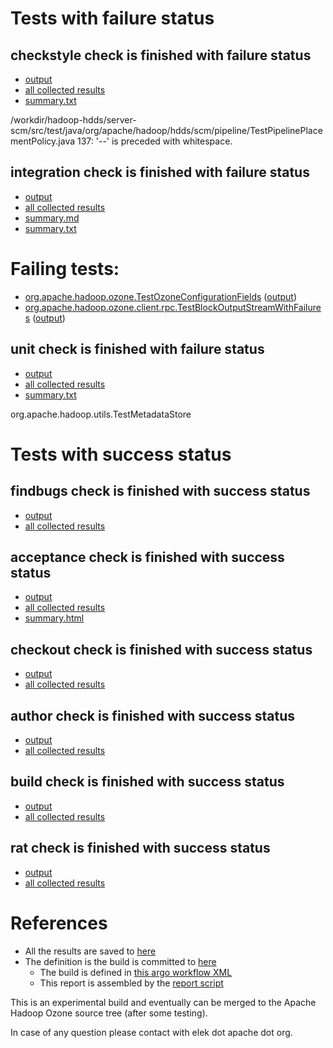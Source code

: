 # Tests with failure status

## checkstyle check is finished with failure status

   * [output](https://raw.githubusercontent.com/elek/ozone-ci/master/pr/pr-hdds-1569-g97bt/checkstyle/output.log)
   * [all collected results](https://github.com/elek/ozone-ci/tree/master/pr/pr-hdds-1569-g97bt/checkstyle)
   * [summary.txt](https://github.com/elek/ozone-ci/tree/master/pr/pr-hdds-1569-g97bt/checkstyle/summary.txt)

/workdir/hadoop-hdds/server-scm/src/test/java/org/apache/hadoop/hdds/scm/pipeline/TestPipelinePlacementPolicy.java
 137: &apos;--&apos; is preceded with whitespace.

## integration check is finished with failure status

   * [output](https://raw.githubusercontent.com/elek/ozone-ci/master/pr/pr-hdds-1569-g97bt/integration/output.log)
   * [all collected results](https://github.com/elek/ozone-ci/tree/master/pr/pr-hdds-1569-g97bt/integration)
   * [summary.md](https://github.com/elek/ozone-ci/tree/master/pr/pr-hdds-1569-g97bt/integration/summary.md)
   * [summary.txt](https://github.com/elek/ozone-ci/tree/master/pr/pr-hdds-1569-g97bt/integration/summary.txt)

# Failing tests: 

 * [org.apache.hadoop.ozone.TestOzoneConfigurationFields](hadoop-ozone/integration-test/org.apache.hadoop.ozone.TestOzoneConfigurationFields.txt) ([output](hadoop-ozone/integration-test/org.apache.hadoop.ozone.TestOzoneConfigurationFields-output.txt/))
 * [org.apache.hadoop.ozone.client.rpc.TestBlockOutputStreamWithFailures](hadoop-ozone/integration-test/org.apache.hadoop.ozone.client.rpc.TestBlockOutputStreamWithFailures.txt) ([output](hadoop-ozone/integration-test/org.apache.hadoop.ozone.client.rpc.TestBlockOutputStreamWithFailures-output.txt/))

## unit check is finished with failure status

   * [output](https://raw.githubusercontent.com/elek/ozone-ci/master/pr/pr-hdds-1569-g97bt/unit/output.log)
   * [all collected results](https://github.com/elek/ozone-ci/tree/master/pr/pr-hdds-1569-g97bt/unit)
   * [summary.txt](https://github.com/elek/ozone-ci/tree/master/pr/pr-hdds-1569-g97bt/unit/summary.txt)

org.apache.hadoop.utils.TestMetadataStore


# Tests with success status

## findbugs check is finished with success status

   * [output](https://raw.githubusercontent.com/elek/ozone-ci/master/pr/pr-hdds-1569-g97bt/findbugs/output.log)
   * [all collected results](https://github.com/elek/ozone-ci/tree/master/pr/pr-hdds-1569-g97bt/findbugs)


## acceptance check is finished with success status

   * [output](https://raw.githubusercontent.com/elek/ozone-ci/master/pr/pr-hdds-1569-g97bt/acceptance/output.log)
   * [all collected results](https://github.com/elek/ozone-ci/tree/master/pr/pr-hdds-1569-g97bt/acceptance)
   * [summary.html](https://elek.github.io/ozone-ci/pr/pr-hdds-1569-g97bt/acceptance/summary.html)


## checkout check is finished with success status

   * [output](https://raw.githubusercontent.com/elek/ozone-ci/master/pr/pr-hdds-1569-g97bt/checkout/output.log)
   * [all collected results](https://github.com/elek/ozone-ci/tree/master/pr/pr-hdds-1569-g97bt/checkout)


## author check is finished with success status

   * [output](https://raw.githubusercontent.com/elek/ozone-ci/master/pr/pr-hdds-1569-g97bt/author/output.log)
   * [all collected results](https://github.com/elek/ozone-ci/tree/master/pr/pr-hdds-1569-g97bt/author)


## build check is finished with success status

   * [output](https://raw.githubusercontent.com/elek/ozone-ci/master/pr/pr-hdds-1569-g97bt/build/output.log)
   * [all collected results](https://github.com/elek/ozone-ci/tree/master/pr/pr-hdds-1569-g97bt/build)


## rat check is finished with success status

   * [output](https://raw.githubusercontent.com/elek/ozone-ci/master/pr/pr-hdds-1569-g97bt/rat/output.log)
   * [all collected results](https://github.com/elek/ozone-ci/tree/master/pr/pr-hdds-1569-g97bt/rat)




# References

 * All the results are saved to [here](https://github.com/elek/ozone-ci/tree/master/pr/pr-hdds-1569-g97bt/)
 * The definition is the build is committed to [here](https://github.com/elek/argo-ozone)
    * The build is defined in [this argo workflow XML](https://github.com/elek/argo-ozone/blob/master/ozone-build.yaml)
    * This report is assembled by the [report script](https://github.com/elek/argo-ozone/blob/master/scripts/report.sh)

This is an experimental build and eventually can be merged to the Apache Hadoop Ozone source tree (after some testing).

In case of any question please contact with elek dot apache dot org.
